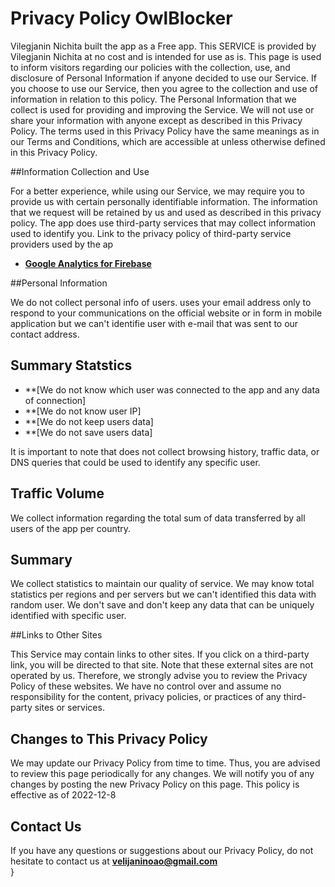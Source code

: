 


# Privacy Policy OwlBlocker

Vilegjanin Nichita built the app as a Free app. This SERVICE is provided by Vilegjanin Nichita at no cost and is intended for use as is.
This page is used to inform visitors regarding our policies with the collection, use, and disclosure of Personal Information if anyone decided to use our Service. If you choose to use our Service, then you agree to the collection and use of information in relation to this policy. The Personal Information that we collect is used for providing and improving the Service. We will not use or share your information with anyone except as described in this Privacy Policy.
The terms used in this Privacy Policy have the same meanings as in our Terms and Conditions, which are accessible at unless otherwise defined in this Privacy Policy.

##Information Collection and Use

For a better experience, while using our Service, we may require you to provide us with certain personally identifiable information. The information that we request will be retained by us and used as described in this privacy policy.
The app does use third-party services that may collect information used to identify you. Link to the privacy policy of third-party service providers used by the ap


* **[Google Analytics for Firebase](https://firebase.google.com/terms/analytics)**

##Personal Information

We do not collect personal info of users. uses your email address only to respond to your communications on the official website or in form in mobile application but we can't identifie user with e-mail that was sent to our contact address.

## Summary Statstics
* **[We do not know which user was connected to the app  and any data of connection]
* **[We do not know user IP]
* **[We do not keep users data]
* **[We do not save users data]

It is important to note that does not collect browsing history, traffic data, or DNS queries that could be used to identify any specific user.

## Traffic Volume

We collect information regarding the total sum of data transferred by all users of the app per country.

## Summary

We collect statistics to maintain our quality of service. We may know total statistics per regions and per servers but we can't identified this data with random user. We don't save and don't keep any data that can be uniquely identified with specific user.

##Links to Other Sites

This Service may contain links to other sites. If you click on a third-party link, you will be directed to that site. Note that these external sites are not operated by us. Therefore, we strongly advise you to review the Privacy Policy of these websites. We have no control over and assume no responsibility for the content, privacy policies, or practices of any third-party sites or services.

## Changes to This Privacy Policy

We may update our Privacy Policy from time to time. Thus, you are advised to review this page periodically for any changes. We will notify you of any changes by posting the new Privacy Policy on this page.
This policy is effective as of 2022-12-8


## Contact Us

If you have any questions or suggestions about our Privacy Policy, do not hesitate to contact us at **velijaninoao@gmail.com**\
}
